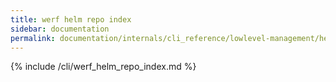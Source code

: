 ```yaml
---
title: werf helm repo index
sidebar: documentation
permalink: documentation/internals/cli_reference/lowlevel-management/helm/repo/index.html
---
```


{% include /cli/werf_helm_repo_index.md %}
